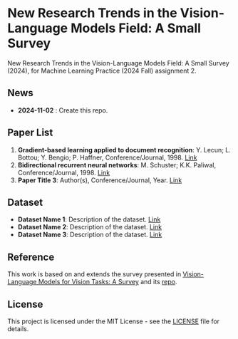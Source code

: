 # New Research Trends in the Vision-Language Models Field: A Small Survey

New Research Trends in the Vision-Language Models Field: A Small Survey (2024), for Machine Learning Practice (2024 Fall) assignment 2.

## News
- **2024-11-02** : Create this repo.

## Paper List
1. **Gradient-based learning applied to document recognition**: Y. Lecun; L. Bottou; Y. Bengio; P. Haffner, Conference/Journal, 1998. [Link]([https://ieeexplore.ieee.org/document/726791])
2. **Bidirectional recurrent neural networks**: M. Schuster; K.K. Paliwal, Conference/Journal, 1998. [Link](https://ieeexplore.ieee.org/document/650093)
3. **Paper Title 3**: Author(s), Conference/Journal, Year. [Link](https://example.com)

## Dataset
- **Dataset Name 1**: Description of the dataset. [Link](https://example.com)
- **Dataset Name 2**: Description of the dataset. [Link](https://example.com)
- **Dataset Name 3**: Description of the dataset. [Link](https://example.com)

## Reference
This work is based on and extends the survey presented in [Vision-Language Models for Vision Tasks: A Survey](https://arxiv.org/abs/2304.00685) and its [repo](https://github.com/jingyi0000/VLM_survey).
## License
This project is licensed under the MIT License - see the [LICENSE](LICENSE) file for details.
